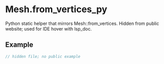# Mesh.from_vertices_py

Python static helper that mirrors Mesh::from_vertices.
Hidden from public website; used for IDE hover with lsp_doc.

## Example

```rust
// hidden file; no public example
```
